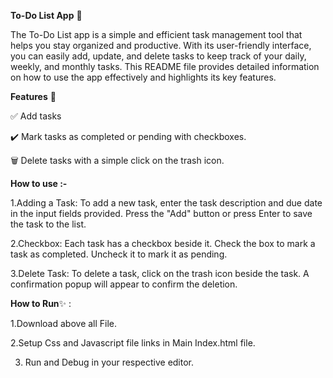 **To-Do List App** :memo:

The To-Do List app is a simple and efficient task management tool that helps you stay organized and productive. With its user-friendly interface, you can easily add, update, and delete tasks to keep track of your daily, weekly, and monthly tasks. This README file provides detailed information on how to use the app effectively and highlights its key features.

**Features** :rocket:

✅ Add tasks

✔️ Mark tasks as completed or pending with checkboxes.

🗑️ Delete tasks with a simple click on the trash icon.


**How to use :-** 

1.Adding a Task: To add a new task, enter the task description and due date in the input fields provided. Press the "Add" button or press Enter to save the task to the list.

2.Checkbox: Each task has a checkbox beside it. Check the box to mark a task as completed. Uncheck it to mark it as pending.

3.Delete Task: To delete a task, click on the trash icon beside the task. A confirmation popup will appear to confirm the deletion.

**How to Run**✨ :

1.Download above all File.

2.Setup Css and Javascript file links in Main Index.html file.



3. Run and Debug in your respective editor.




